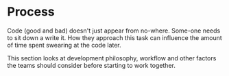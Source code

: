 # Process

Code (good and bad) doesn't just appear from no-where. Some-one needs to sit down a write it. How they approach this task can influence the amount of time spent swearing at the code later.

This section looks at development philosophy, workflow and other factors the teams should consider before starting to work together.
